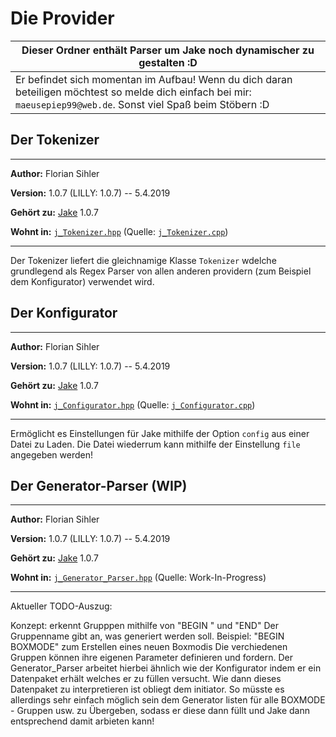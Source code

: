 # Die Provider
| Dieser Ordner enthält Parser um Jake noch dynamischer zu gestalten :D |
| --- |
| Er befindet sich momentan im Aufbau! Wenn du dich daran beteiligen möchtest so melde dich einfach bei mir: `maeusepiep99@web.de`. Sonst viel Spaß beim Stöbern :D|

## Der Tokenizer

-----

**Author:** Florian Sihler

**Version:** 1.0.7 (LILLY: 1.0.7) -- 5.4.2019

**Gehört zu:** [Jake](../../README.md) 1.0.7

**Wohnt in:** [`j_Tokenizer.hpp`](j_Tokenizer.hpp) (Quelle: [`j_Tokenizer.cpp`](j_Tokenizer.cpp))

----

Der Tokenizer liefert die gleichnamige Klasse `Tokenizer` wdelche grundlegend als Regex Parser von allen anderen
providern (zum Beispiel dem Konfigurator) verwendet wird.


## Der Konfigurator

-----

**Author:** Florian Sihler

**Version:** 1.0.7 (LILLY: 1.0.7) -- 5.4.2019

**Gehört zu:** [Jake](../../README.md) 1.0.7

**Wohnt in:** [`j_Configurator.hpp`](j_Configurator.hpp) (Quelle: [`j_Configurator.cpp`](j_Configurator.cpp))

----

Ermöglicht es Einstellungen für Jake mithilfe der Option `config` aus einer Datei zu Laden. Die Datei wiederrum kann mithilfe
der Einstellung `file` angegeben werden!

## Der Generator-Parser (WIP)

-----

**Author:** Florian Sihler

**Version:** 1.0.7 (LILLY: 1.0.7) -- 5.4.2019

**Gehört zu:** [Jake](../../README.md) 1.0.7

**Wohnt in:** [`j_Generator_Parser.hpp`](j_Generator_Parser.hpp) (Quelle: Work-In-Progress)

----

Aktueller TODO-Auszug:

Konzept: erkennt Grupppen mithilfe von "BEGIN <NAME>" und "END"
Der Gruppenname gibt an, was generiert werden soll. 
Beispiel: "BEGIN BOXMODE" zum Erstellen eines neuen Boxmodis
Die verchiedenen Gruppen können ihre eigenen Parameter definieren
und fordern. Der Generator_Parser arbeitet hierbei ähnlich wie 
der Konfigurator indem er ein Datenpaket erhält welches er
zu füllen versucht. 
Wie dann dieses Datenpaket zu interpretieren ist obliegt dem
initiator. So müsste es allerdings sehr einfach möglich sein
dem Generator listen für alle BOXMODE - Gruppen usw. 
zu Übergeben, sodass er diese dann füllt 
und Jake dann entsprechend damit arbieten kann!
